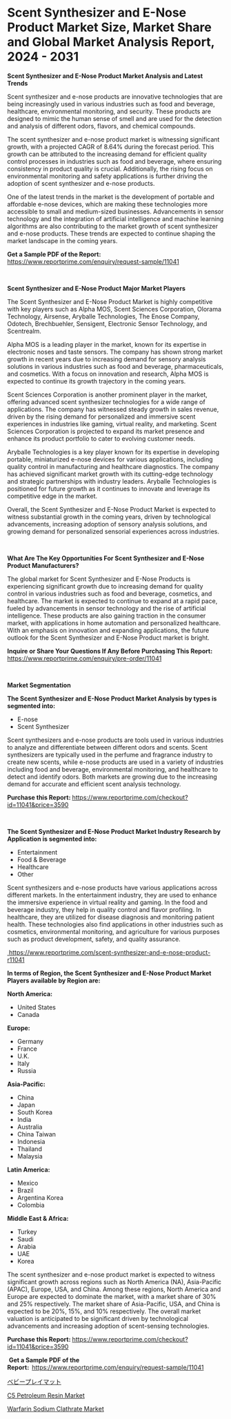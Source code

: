 <p><h1>Scent Synthesizer and E-Nose Product Market Size, Market Share and Global Market Analysis Report, 2024 - 2031</h1></p><p><strong>Scent Synthesizer and E-Nose Product Market Analysis and Latest Trends</strong></p>
<p><p>Scent synthesizer and e-nose products are innovative technologies that are being increasingly used in various industries such as food and beverage, healthcare, environmental monitoring, and security. These products are designed to mimic the human sense of smell and are used for the detection and analysis of different odors, flavors, and chemical compounds.</p><p>The scent synthesizer and e-nose product market is witnessing significant growth, with a projected CAGR of 8.64% during the forecast period. This growth can be attributed to the increasing demand for efficient quality control processes in industries such as food and beverage, where ensuring consistency in product quality is crucial. Additionally, the rising focus on environmental monitoring and safety applications is further driving the adoption of scent synthesizer and e-nose products.</p><p>One of the latest trends in the market is the development of portable and affordable e-nose devices, which are making these technologies more accessible to small and medium-sized businesses. Advancements in sensor technology and the integration of artificial intelligence and machine learning algorithms are also contributing to the market growth of scent synthesizer and e-nose products. These trends are expected to continue shaping the market landscape in the coming years.</p></p>
<p><strong>Get a Sample PDF of the Report:&nbsp;</strong> <a href="https://www.reportprime.com/enquiry/request-sample/11041">https://www.reportprime.com/enquiry/request-sample/11041</a></p>
<p>&nbsp;</p>
<p><strong>Scent Synthesizer and E-Nose Product Major Market Players</strong></p>
<p><p>The Scent Synthesizer and E-Nose Product Market is highly competitive with key players such as Alpha MOS, Scent Sciences Corporation, Olorama Technology, Airsense, Aryballe Technologies, The Enose Company, Odotech, Brechbuehler, Sensigent, Electronic Sensor Technology, and Scentrealm.</p><p>Alpha MOS is a leading player in the market, known for its expertise in electronic noses and taste sensors. The company has shown strong market growth in recent years due to increasing demand for sensory analysis solutions in various industries such as food and beverage, pharmaceuticals, and cosmetics. With a focus on innovation and research, Alpha MOS is expected to continue its growth trajectory in the coming years.</p><p>Scent Sciences Corporation is another prominent player in the market, offering advanced scent synthesizer technologies for a wide range of applications. The company has witnessed steady growth in sales revenue, driven by the rising demand for personalized and immersive scent experiences in industries like gaming, virtual reality, and marketing. Scent Sciences Corporation is projected to expand its market presence and enhance its product portfolio to cater to evolving customer needs.</p><p>Aryballe Technologies is a key player known for its expertise in developing portable, miniaturized e-nose devices for various applications, including quality control in manufacturing and healthcare diagnostics. The company has achieved significant market growth with its cutting-edge technology and strategic partnerships with industry leaders. Aryballe Technologies is positioned for future growth as it continues to innovate and leverage its competitive edge in the market.</p><p>Overall, the Scent Synthesizer and E-Nose Product Market is expected to witness substantial growth in the coming years, driven by technological advancements, increasing adoption of sensory analysis solutions, and growing demand for personalized sensorial experiences across industries.</p></p>
<p>&nbsp;</p>
<p><strong>What Are The Key Opportunities For Scent Synthesizer and E-Nose Product Manufacturers?</strong></p>
<p><p>The global market for Scent Synthesizer and E-Nose Products is experiencing significant growth due to increasing demand for quality control in various industries such as food and beverage, cosmetics, and healthcare. The market is expected to continue to expand at a rapid pace, fueled by advancements in sensor technology and the rise of artificial intelligence. These products are also gaining traction in the consumer market, with applications in home automation and personalized healthcare. With an emphasis on innovation and expanding applications, the future outlook for the Scent Synthesizer and E-Nose Product market is bright.</p></p>
<p><strong>Inquire or Share Your Questions If Any Before Purchasing This Report:</strong> <a href="https://www.reportprime.com/enquiry/pre-order/11041">https://www.reportprime.com/enquiry/pre-order/11041</a></p>
<p>&nbsp;</p>
<p><strong>Market Segmentation</strong></p>
<p><strong>The Scent Synthesizer and E-Nose Product Market Analysis by types is segmented into:</strong></p>
<p><ul><li>E-nose</li><li>Scent Synthesizer</li></ul></p>
<p><p>Scent synthesizers and e-nose products are tools used in various industries to analyze and differentiate between different odors and scents. Scent synthesizers are typically used in the perfume and fragrance industry to create new scents, while e-nose products are used in a variety of industries including food and beverage, environmental monitoring, and healthcare to detect and identify odors. Both markets are growing due to the increasing demand for accurate and efficient scent analysis technology.</p></p>
<p><strong>Purchase this Report:&nbsp;</strong><a href="https://www.reportprime.com/checkout?id=11041&price=3590">https://www.reportprime.com/checkout?id=11041&price=3590</a></p>
<p>&nbsp;</p>
<p><strong>The Scent Synthesizer and E-Nose Product Market Industry Research by Application is segmented into:</strong></p>
<p><ul><li>Entertainment</li><li>Food & Beverage</li><li>Healthcare</li><li>Other</li></ul></p>
<p><p>Scent synthesizers and e-nose products have various applications across different markets. In the entertainment industry, they are used to enhance the immersive experience in virtual reality and gaming. In the food and beverage industry, they help in quality control and flavor profiling. In healthcare, they are utilized for disease diagnosis and monitoring patient health. These technologies also find applications in other industries such as cosmetics, environmental monitoring, and agriculture for various purposes such as product development, safety, and quality assurance.</p></p>
<p><a href="https://www.reportprime.com/scent-synthesizer-and-e-nose-product-r11041">&nbsp;https://www.reportprime.com/scent-synthesizer-and-e-nose-product-r11041</a></p>
<p><strong>In terms of Region, the Scent Synthesizer and E-Nose Product Market Players available by Region are:</strong></p>
<p>
    <p> <strong> North America: </strong>
        <ul>
            <li>United States</li>
            <li>Canada</li>
        </ul>
        </p> 
    <p> <strong> Europe: </strong>
        <ul>
            <li>Germany</li>
            <li>France</li>
            <li>U.K.</li>
            <li>Italy</li>
            <li>Russia</li>
        </ul>
        </p> 
    <p> <strong> Asia-Pacific: </strong>
        <ul>
            <li>China</li>
            <li>Japan</li>
            <li>South Korea</li>
            <li>India</li>
            <li>Australia</li>
            <li>China Taiwan</li>
            <li>Indonesia</li>
            <li>Thailand</li>
            <li>Malaysia</li>
        </ul>
        </p> 
    <p> <strong> Latin America: </strong>
        <ul>
            <li>Mexico</li>
            <li>Brazil</li>
            <li>Argentina Korea</li>
            <li>Colombia</li>
        </ul>
        </p> 
    <p> <strong> Middle East & Africa: </strong>
        <ul>
            <li>Turkey</li>
            <li>Saudi</li>
            <li>Arabia</li>
            <li>UAE</li>
            <li>Korea</li>
        </ul>
    </p>
    </p>
<p><p>The scent synthesizer and e-nose product market is expected to witness significant growth across regions such as North America (NA), Asia-Pacific (APAC), Europe, USA, and China. Among these regions, North America and Europe are expected to dominate the market, with a market share of 30% and 25% respectively. The market share of Asia-Pacific, USA, and China is expected to be 20%, 15%, and 10% respectively. The overall market valuation is anticipated to be significant driven by technological advancements and increasing adoption of scent-sensing technologies.</p></p>
<p><strong>Purchase this Report: </strong><a href="https://www.reportprime.com/checkout?id=11041&price=3590">https://www.reportprime.com/checkout?id=11041&price=3590</a></p>
<p>&nbsp;<strong>Get a Sample PDF of the Report:&nbsp;&nbsp;</strong><a href="https://www.reportprime.com/enquiry/request-sample/11041">https://www.reportprime.com/enquiry/request-sample/11041</a></p>
<p><strong></strong></p>
<p><p><a href="https://github.com/GiovaniLeannon/Market-Research-Report-List-1/blob/main/192469686446.md">ベビープレイマット</a></p><p><a href="https://www.linkedin.com/pulse/c5-petroleum-resin-market-comprehensive-report-its-share-amp-growth-e1pmf">C5 Petroleum Resin Market</a></p><p><a href="https://www.linkedin.com/pulse/warfarin-sodium-clathrate-market-research-report-provides-thorough-cchcf">Warfarin Sodium Clathrate Market</a></p></p>